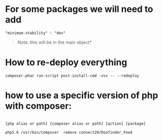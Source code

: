 # For some packages we will need to add
```
"minimum-stability" : "dev"
```
> Note: this will be in the main object*

# How to re-deploy everything

```
composer.phar run-script post-install-cmd -vvv -- --redeploy
```



# how to use a specific version of php with composer:
```

[php alias or path] [composer alias or path] [action] [package]

php5.6 /usr/bin/composer  remove connect20/Doofinder_Feed

```